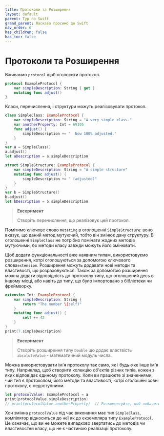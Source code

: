 ```yaml
---
title: Протоколи та Розширення
layout: default
parent: Тур по Swift
grand_parent: Ласкаво просимо до Swift
nav_order: 6
has_children: false
has_toc: false
---
```


# Протоколи та Розширення

Вживаємо `protocol` щоб оголосити протокол.

```swift
protocol ExampleProtocol {
    var simpleDescription: String { get }
    mutating func adjust()
}
```

Класи, перечислення, і структури можуть реалізовувати протокол.

```swift
class SimpleClass: ExampleProtocol {
    var simpleDescription: String = "A very simple class."
    var anotherProperty: Int = 69105
    func adjust() {
        simpleDescription += "  Now 100% adjusted."
    }
}
var a = SimpleClass()
a.adjust()
let aDescription = a.simpleDescription

struct SimpleStructure: ExampleProtocol {
    var simpleDescription: String = "A simple structure"
    mutating func adjust() {
        simpleDescription += " (adjusted)"
    }
}
var b = SimpleStructure()
b.adjust()
let bDescription = b.simpleDescription
```

> **Ексеримент**
>
> Створіть перечислення, що реалізовує цей протокол.

Помітимо ключове слово `mutating` в оголошенні `SimpleStructure`: воно вказує, що даний метод мутуючий, тобто він змінює дану структуру. В оголошенні `SimpleClass` не потрібно помічати жодних методів мутуючими, бо методи класу завжди можуть його змінювати.

Щоб додати функціональності вже наявним типам, використовуємо розширення, котрі оголошуються за допомогою ключового слова`extension`. Розширення можуть додавати нові методи та властивості, що розраховуються. Також за допомогою розширення можна додати відповідність до протоколу типу, що оголошений десь в іншому місці, або навіть до типу, що було імпортовано з бібліотеки чи фреймворку.

```swift
extension Int: ExampleProtocol {
    var simpleDescription: String {
        return "The number \(self)"
    }
    mutating func adjust() {
        self += 42
    }
}
print(7.simpleDescription)
```

> **Ексеримент**
>
> Створіть розширення типу `Double` що додає властвість `absoluteValue` - математичний модуль числа.

Можна використовувати ім'я протоколу так само, як і будь-яке інше ім'я типу. Наприклад, щоб створити колекцію об'єктів різних типів, кожен з яких відповідає єдиному протоколу. Коли ви працюєте зі значеннями, чий тип є протоколом, його методи та властивості, котрі оголошені зовні протоколу, є недоступними.

```swift
let protocolValue: ExampleProtocol = a
print(protocolValue.simpleDescription)
// print(protocolValue.anotherProperty)  // Розкоментуйте, щоб побачити помилку
```

Хоч змінна `protocolValue` під час виконання має тип `SimpleClass`, компілятор відноситься до неї як до екземпляра типу `ExampleProtocol`. Це означає, що ви не можете випадково звертатись до методів чи властивостей класу, що не є частиною реалізації протоколу.

